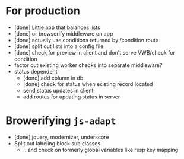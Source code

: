 
# For production

* [done] Little app that balances lists
* [done] or browserify middleware on app
* [done] actually use conditions returned by /condition route
* [done] split out lists into a config file
* [done] check for preview in client and don't serve VWB/check for condition
* factor out existing worker checks into separate middleware?
* status dependent
    * [done] add column in db
    * [done] check for status when existing record located
    * send status updates in client
    * add routes for updating status in server

# Browerifying `js-adapt`

* [done] jquery, modernizer, underscore
* Split out labeling block sub classes
    * ...and check on formerly global variables like resp key mapping
